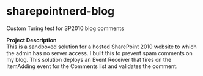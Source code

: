 # sharepointnerd-blog
Custom Turing test for SP2010 blog comments
<p><strong>Project Description</strong><br />This is a sandboxed solution for a hosted SharePoint 2010 website to which the admin has no server access. I built this to prevent spam comments on my blog. This solution deploys an Event Receiver that fires on the ItemAdding event for the Comments list and validates the comment.</p>
